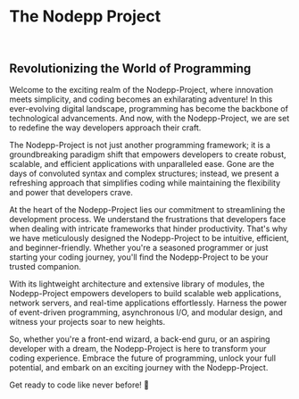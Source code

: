 # The Nodepp Project <br><br>

## Revolutionizing the World of Programming

Welcome to the exciting realm of the Nodepp-Project, where innovation meets simplicity, and coding becomes an exhilarating adventure! In this ever-evolving digital landscape, programming has become the backbone of technological advancements. And now, with the Nodepp-Project, we are set to redefine the way developers approach their craft.

The Nodepp-Project is not just another programming framework; it is a groundbreaking paradigm shift that empowers developers to create robust, scalable, and efficient applications with unparalleled ease. Gone are the days of convoluted syntax and complex structures; instead, we present a refreshing approach that simplifies coding while maintaining the flexibility and power that developers crave.

At the heart of the Nodepp-Project lies our commitment to streamlining the development process. We understand the frustrations that developers face when dealing with intricate frameworks that hinder productivity. That's why we have meticulously designed the Nodepp-Project to be intuitive, efficient, and beginner-friendly. Whether you're a seasoned programmer or just starting your coding journey, you'll find the Nodepp-Project to be your trusted companion.

With its lightweight architecture and extensive library of modules, the Nodepp-Project empowers developers to build scalable web applications, network servers, and real-time applications effortlessly. Harness the power of event-driven programming, asynchronous I/O, and modular design, and witness your projects soar to new heights.

So, whether you're a front-end wizard, a back-end guru, or an aspiring developer with a dream, the Nodepp-Project is here to transform your coding experience. Embrace the future of programming, unlock your full potential, and embark on an exciting journey with the Nodepp-Project. 

Get ready to code like never before! 🫠